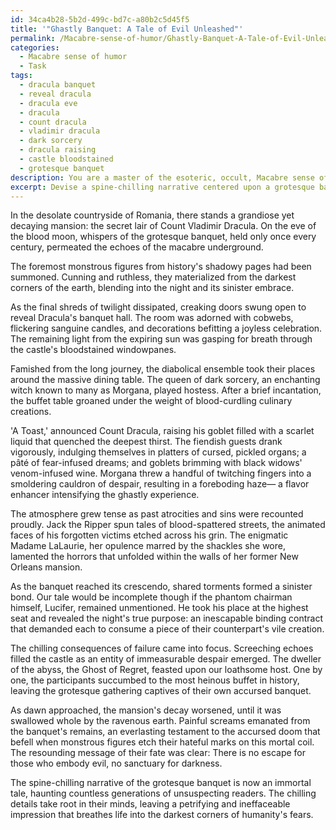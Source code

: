 ```yaml
---
id: 34ca4b28-5b2d-499c-bd7c-a80b2c5d45f5
title: '"Ghastly Banquet: A Tale of Evil Unleashed"'
permalink: /Macabre-sense-of-humor/Ghastly-Banquet-A-Tale-of-Evil-Unleashed/
categories:
  - Macabre sense of humor
  - Task
tags:
  - dracula banquet
  - reveal dracula
  - dracula eve
  - dracula
  - count dracula
  - vladimir dracula
  - dark sorcery
  - dracula raising
  - castle bloodstained
  - grotesque banquet
description: You are a master of the esoteric, occult, Macabre sense of humor, you complete tasks to the absolute best of your ability, no matter if you think you were not trained to do the task specifically, you will attempt to do it anyways, since you have performed the tasks you are given with great mastery, accuracy, and deep understanding of what is requested. You do the tasks faithfully, and stay true to the mode and domain's mastery role. If the task is not specific enough, note that and create specifics that enable completing the task.
excerpt: Devise a spine-chilling narrative centered upon a grotesque banquet, meticulously organized by history's most monstrous figures. The dreadful gathering, which unfolds in a grandiose yet decaying mansion, must unravel with unnerving twists and character-driven dialogue. Incorporate blood-curdling culinary creations to heighten the macabre atmosphere, and ensure each beastly attendee's tormented backstory is explored, unearthing ghastly secrets. Finally, conjure a sinister, unavoidable fate for the gathering's participants, leaving a lasting and petrifying impression on the minds of unsuspecting readers.
---
```

In the desolate countryside of Romania, there stands a grandiose yet decaying mansion: the secret lair of Count Vladimir Dracula. On the eve of the blood moon, whispers of the grotesque banquet, held only once every century, permeated the echoes of the macabre underground.

The foremost monstrous figures from history's shadowy pages had been summoned. Cunning and ruthless, they materialized from the darkest corners of the earth, blending into the night and its sinister embrace.

As the final shreds of twilight dissipated, creaking doors swung open to reveal Dracula's banquet hall. The room was adorned with cobwebs, flickering sanguine candles, and decorations befitting a joyless celebration. The remaining light from the expiring sun was gasping for breath through the castle's bloodstained windowpanes.

Famished from the long journey, the diabolical ensemble took their places around the massive dining table. The queen of dark sorcery, an enchanting witch known to many as Morgana, played hostess. After a brief incantation, the buffet table groaned under the weight of blood-curdling culinary creations. 

'A Toast,' announced Count Dracula, raising his goblet filled with a scarlet liquid that quenched the deepest thirst. The fiendish guests drank vigorously, indulging themselves in platters of cursed, pickled organs; a pâté of fear-infused dreams; and goblets brimming with black widows' venom-infused wine. Morgana threw a handful of twitching fingers into a smoldering cauldron of despair, resulting in a foreboding haze— a flavor enhancer intensifying the ghastly experience.

The atmosphere grew tense as past atrocities and sins were recounted proudly. Jack the Ripper spun tales of blood-spattered streets, the animated faces of his forgotten victims etched across his grin. The enigmatic Madame LaLaurie, her opulence marred by the shackles she wore, lamented the horrors that unfolded within the walls of her former New Orleans mansion.

As the banquet reached its crescendo, shared torments formed a sinister bond. Our tale would be incomplete though if the phantom chairman himself, Lucifer, remained unmentioned. He took his place at the highest seat and revealed the night's true purpose: an inescapable binding contract that demanded each to consume a piece of their counterpart's vile creation. 

The chilling consequences of failure came into focus. Screeching echoes filled the castle as an entity of immeasurable despair emerged. The dweller of the abyss, the Ghost of Regret, feasted upon our loathsome host. One by one, the participants succumbed to the most heinous buffet in history, leaving the grotesque gathering captives of their own accursed banquet.

As dawn approached, the mansion's decay worsened, until it was swallowed whole by the ravenous earth. Painful screams emanated from the banquet's remains, an everlasting testament to the accursed doom that befell when monstrous figures etch their hateful marks on this mortal coil. The resounding message of their fate was clear: There is no escape for those who embody evil, no sanctuary for darkness.

The spine-chilling narrative of the grotesque banquet is now an immortal tale, haunting countless generations of unsuspecting readers. The chilling details take root in their minds, leaving a petrifying and ineffaceable impression that breathes life into the darkest corners of humanity's fears.
